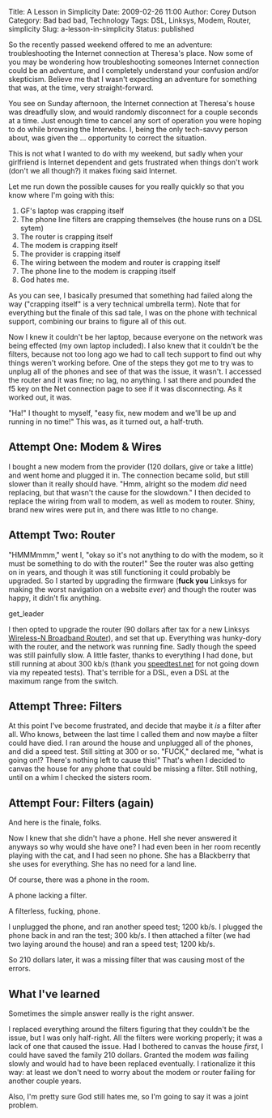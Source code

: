Title: A Lesson in Simplicity
Date: 2009-02-26 11:00
Author: Corey Dutson
Category: Bad bad bad, Technology
Tags: DSL, Linksys, Modem, Router, simplicity
Slug: a-lesson-in-simplicity
Status: published

So the recently passed weekend offered to me an adventure:
troubleshooting the Internet connection at Theresa's place. Now some of
you may be wondering how troubleshooting someones Internet connection
could be an adventure, and I completely understand your confusion and/or
skepticism. Believe me that I wasn't expecting an adventure for
something that was, at the time, very straight-forward.

You see on Sunday afternoon, the Internet connection at Theresa's house
was dreadfully slow, and would randomly disconnect for a couple seconds
at a time. Just enough time to cancel any sort of operation you were
hoping to do while browsing the Interwebs. I, being the only tech-savvy
person about, was given the … opportunity to correct the situation.

This is not what I wanted to do with my weekend, but sadly when your
girlfriend is Internet dependent and gets frustrated when things don't
work (don't we all though?) it makes fixing said Internet.

<!--more-->

Let me run down the possible causes for you really quickly so that you
know where I'm going with this:

1.  GF's laptop was crapping itself
2.  The phone line filters are crapping themselves (the house runs on a
    DSL sytem)
3.  The router is crapping itself
4.  The modem is crapping itself
5.  The provider is crapping itself
6.  The wiring between the modem and router is crapping itself
7.  The phone line to the modem is crapping itself
8.  God hates me.

As you can see, I basically presumed that something had failed along the
way ("crapping itself" is a very technical umbrella term). Note that for
everything but the finale of this sad tale, I was on the phone with
technical support, combining our brains to figure all of this out.

Now I knew it couldn't be her laptop, because everyone on the network
was being effected (my own laptop included). I also knew that it
couldn't be the filters, because not too long ago we had to call tech
support to find out why things weren't working before. One of the steps
they got me to try was to unplug all of the phones and see of that was
the issue, it wasn't. I accessed the router and it was fine; no lag, no
anything. I sat there and pounded the f5 key on the Net connection page
to see if it was disconnecting. As it worked out, it was.

"Ha!" I thought to myself, "easy fix, new modem and we'll be up and
running in no time!" This was, as it turned out, a half-truth.

Attempt One: Modem & Wires
--------------------------

I bought a new modem from the provider (120 dollars, give or take a
little) and went home and plugged it in. The connection became solid,
but still slower than it really should have. "Hmm, alright so the modem
*did* need replacing, but that wasn't the cause for the slowdown." I
then decided to replace the wiring from wall to modem, as well as modem
to router. Shiny, brand new wires were put in, and there was little to
no change.

Attempt Two: Router
-------------------

"HMMMmmm," went I, "okay so it's not anything to do with the modem, so
it must be something to do with the router!" See the router was also
getting on in years, and though it was still functioning it could
probably be upgraded. So I started by upgrading the firmware (**fuck
you** Linksys for making the worst navigation on a website *ever*) and
though the router was happy, it didn't fix anything.

get\_leader

I then opted to upgrade the router (90 dollars after tax for a new
Linksys [Wireless-N Broadband
Router](http://www.linksysbycisco.com/US/en/products/WRT160N "Wireless-N Broadband RouterWRT160N")),
and set that up. Everything was hunky-dory with the router, and the
network was running fine. Sadly though the speed was still painfully
slow. A little faster, thanks to everything I had done, but still
running at about 300 kb/s (thank you
[speedtest.net](http://www.speedtest.net "Speedtest.net") for not going
down via my repeated tests). That's terrible for a DSL, even a DSL at
the maximum range from the switch.

Attempt Three: Filters
----------------------

At this point I've become frustrated, and decide that maybe it *is* a
filter after all. Who knows, between the last time I called them and now
maybe a filter could have died. I ran around the house and unplugged all
of the phones, and did a speed test. Still sitting at 300 or so. "FUCK,"
declared me, "what is going on!? There's nothing left to cause this!"
That's when I decided to canvas the house for any phone that could be
missing a filter. Still nothing, until on a whim I checked the sisters
room.

Attempt Four: Filters (again)
-----------------------------

And here is the finale, folks.

Now I knew that she didn't have a phone. Hell she never answered it
anyways so why would she have one? I had even been in her room recently
playing with the cat, and I had seen no phone. She has a Blackberry that
she uses for everything. She has no need for a land line.

Of course, there was a phone in the room.

A phone lacking a filter.

A filterless, fucking, phone.

I unplugged the phone, and ran another speed test; 1200 kb/s. I plugged
the phone back in and ran the test; 300 kb/s. I then attached a filter
(we had two laying around the house) and ran a speed test; 1200 kb/s.

So 210 dollars later, it was a missing filter that was causing most of
the errors.

What I've learned
-----------------

Sometimes the simple answer really is the right answer.

I replaced everything around the filters figuring that they couldn't be
the issue, but I was only half-right. All the filters were working
properly; it was a lack of one that caused the issue. Had I bothered to
canvas the house *first*, I could have saved the family 210 dollars.
Granted the modem *was* failing slowly and would had to have been
replaced eventually. I rationalize it this way: at least we don't need
to worry about the modem or router failing for another couple years.

Also, I'm pretty sure God still hates me, so I'm going to say it was a
joint problem.
